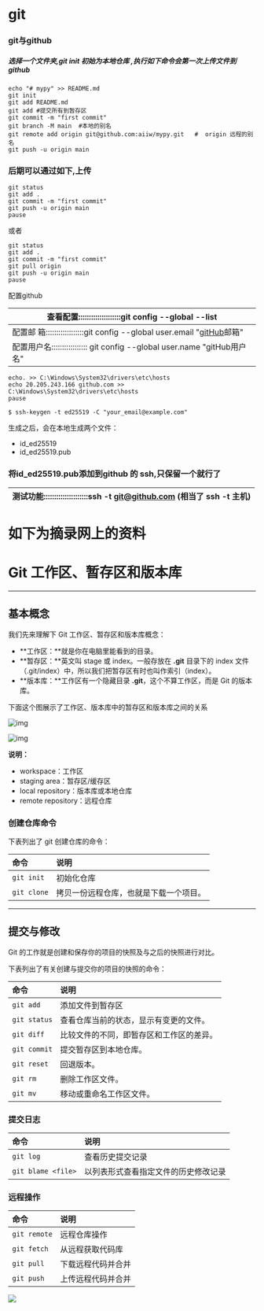 # git

### git与github

##### 选择一个文件夹,git init 初始为本地仓库 ,执行如下命令会第一次上传文件到github

```
echo "# mypy" >> README.md
git init
git add README.md
git add #提交所有到暂存区
git commit -m "first commit"
git branch -M main  #本地的别名
git remote add origin git@github.com:aiiw/mypy.git   #  origin 远程的别名
git push -u origin main
```

### 后期可以通过如下,上传

```
git status
git add .
git commit -m "first commit"
git push -u origin main
pause
```

或者

```
git status
git add .
git commit -m "first commit"
git pull origin
git push -u origin main
pause
```

配置github

| 查看配置::::::::::::::::::::git config  --global --list      |
| ------------------------------------------------------------ |
| 配置邮    箱::::::::::::::::::git config --global user.email "[gitHub](https://so.csdn.net/so/search?q=gitHub&spm=1001.2101.3001.7020)邮箱" |
| 配置用户名::::::::::::::::: git config --global user.name "gitHub用户名" |



```
echo. >> C:\Windows\System32\drivers\etc\hosts 
echo 20.205.243.166 github.com >> C:\Windows\System32\drivers\etc\hosts 
pause
```

```
$ ssh-keygen -t ed25519 -C "your_email@example.com"
```

生成之后，会在本地生成两个文件：

- id_ed25519
- id_ed25519.pub

### 将id_ed25519.pub添加到github 的 ssh,只保留一个就行了

| 测试功能:::::::::::::::::::::ssh -t  git@github.com   (相当了 ssh -t 主机) |
| ------------------------------------------------------------ |



# 如下为摘录网上的资料

# Git 工作区、暂存区和版本库

------

## 基本概念

我们先来理解下 Git 工作区、暂存区和版本库概念：

- **工作区：**就是你在电脑里能看到的目录。
- **暂存区：**英文叫 stage 或 index。一般存放在 **.git** 目录下的 index 文件（.git/index）中，所以我们把暂存区有时也叫作索引（index）。
- **版本库：**工作区有一个隐藏目录 **.git**，这个不算工作区，而是 Git 的版本库。

下面这个图展示了工作区、版本库中的暂存区和版本库之间的关系

![img](https://gitee.com/aiiw/images/raw/master/img/1352126739_7909.jpg)

![img](https://gitee.com/aiiw/images/raw/master/img/git-command.jpg)

**说明：**

- workspace：工作区
- staging area：暂存区/缓存区
- local repository：版本库或本地仓库
- remote repository：远程仓库

### 创建仓库命令

下表列出了 git 创建仓库的命令：

| 命令        | 说明                                   |
| :---------- | :------------------------------------- |
| `git init`  | 初始化仓库                             |
| `git clone` | 拷贝一份远程仓库，也就是下载一个项目。 |

------

## 提交与修改

Git 的工作就是创建和保存你的项目的快照及与之后的快照进行对比。

下表列出了有关创建与提交你的项目的快照的命令：

| 命令         | 说明                                     |
| :----------- | :--------------------------------------- |
| `git add`    | 添加文件到暂存区                         |
| `git status` | 查看仓库当前的状态，显示有变更的文件。   |
| `git diff`   | 比较文件的不同，即暂存区和工作区的差异。 |
| `git commit` | 提交暂存区到本地仓库。                   |
| `git reset`  | 回退版本。                               |
| `git rm`     | 删除工作区文件。                         |
| `git mv`     | 移动或重命名工作区文件。                 |

### 提交日志

| 命令               | 说明                                 |
| :----------------- | :----------------------------------- |
| `git log`          | 查看历史提交记录                     |
| `git blame <file>` | 以列表形式查看指定文件的历史修改记录 |

### 远程操作

| 命令         | 说明               |
| :----------- | :----------------- |
| `git remote` | 远程仓库操作       |
| `git fetch`  | 从远程获取代码库   |
| `git pull`   | 下载远程代码并合并 |
| `git push`   | 上传远程代码并合并 |

![](C:/Users/11608/AppData/Roaming/Typora/typora-user-images/image-20220526210328388.png)